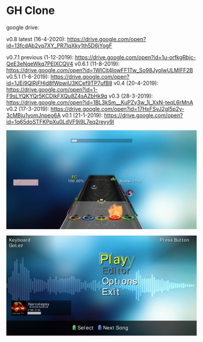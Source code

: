 # GH Clone
google drive: 

v0.8 latest (16-4-2020): https://drive.google.com/open?id=13fcdAb2vq7XY_PR7IqXky1th5D6jYogF

v0.7.1 previous (1-12-2019): https://drive.google.com/open?id=1u-orfkgRbjc-QeE3eNqeWkq7PElXCQV4
v0.6.1 (11-8-2019): https://drive.google.com/open?id=1WICit4IowFF1Tw_So98JyoIwULMlFF2B
v0.5.1 (1-6-2019): https://drive.google.com/open?id=1JEj9QlRjFHld8fWpwiU3KCef9TP7ufB8
v0.4 (20-4-2019): https://drive.google.com/open?id=1-F9sLYQKYQr5KCDlkFXQu8Z4sAZbHk9q
v0.3 (28-3-2019): https://drive.google.com/open?id=1BL3kSm__KuPZy3w_1j_XxN-teqL6rMnA
v0.2 (17-3-2019): https://drive.google.com/open?id=17HxFSvJ2gI5p2y-3cMBju1yomJnpeo6A
v0.1 (21-1-2019): https://drive.google.com/open?id=1q65doSTFKPpXu0LdVF9i9L7eq2reyy9l

![Menu](https://raw.githubusercontent.com/GoLez28/gh-clone/master/ScreenShotsGH/inGame.png)

![Menu](https://raw.githubusercontent.com/GoLez28/gh-clone/master/ScreenShotsGH/mainMenu.png)
